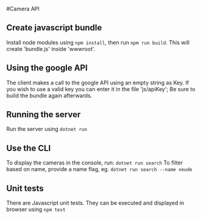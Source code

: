 #Camera API

## Create javascript bundle
Install node modules using `npm install`, then run `npm run build`. This will create 'bundle.js' inside 'wwwroot'.

## Using the google API
The client makes a call to the google API using an empty string as Key. If you wish to use a valid key you can enter it in the file 'js/apiKey';
Be sure to build the bundle again afterwards.

## Running the server
Run the server using `dotnet run`

## Use the CLI
To display the cameras in the console, run: `dotnet run search`
To filter based on name, provide a name flag, eg. `dotnet run search --name neude`

## Unit tests
There are Javascript unit tests. They can be executed and displayed in browser using `npm test`